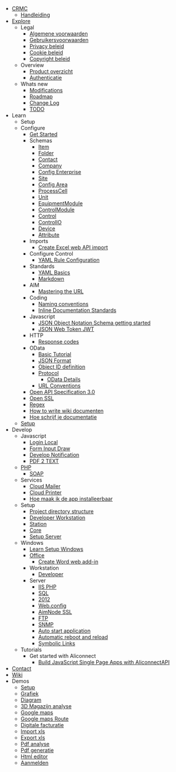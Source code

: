 - [CRMC](Home.md)
    - [Handleiding](Crmc/HandleidingCrm.md)
- [Explore](Home.md)
    - Legal
        - [Algemene voorwaarden](Explore/Legal-Algemene-voorwaarden.md)
        - [Gebruikersvoorwaarden](Explore-Legal-Terms-of-use.md)
        - [Privacy beleid](Explore-Legal-Privacy-policy.md)
        - [Cookie beleid](Explore-Legal-Cookie-policy.md)
        - [Copyright beleid](Explore-Legal-Copyright-policy.md)
    - Overview
        - [Product overzicht](Explore-Overview-Product.md)
        - [Authenticatie](Explore-Overview-Authentication.md)
    - Whats new
        - [Modifications](Archive-Modifications.md)
        - [Roadmap](Explore-Roadmap.md)
        - [Change Log](Explore-Changelog.md)
        - [TODO](Explore-Development-issues.md)
- Learn
    - Setup
    - Configure
        - [Get Started](Learn-Config-Get-started.md)
        - Schemas
          - [Item](Learn-Config-Schema-Item.md)
          - [Folder](Learn-Config-Schema-Folder.md)
          - [Contact](Learn-Config-Schema-Contact.md)
          - [Company](Learn-Config-Schema-Company.md)
          - [Config Enterprise](Learn-Config-Schema-Enterprise.md)
          - [Site](Learn-Config-Schema-Site.md)
          - [Config Area](Learn-Config-Schema-Area.md)
          - [ProcessCell](Learn-Config-Schema-ProcessCell.md)
          - [Unit](Learn-Config-Schema-Unit.md)
          - [EquipmentModule](Learn-Config-Schema-EquipmentModule.md)
          - [ControlModule](Learn-Config-Schema-ControlModule.md)
          - [Control](Learn-Config-Schema-Control.md)
          - [ControlIO](Learn-Config-Schema-ControlIO.md)
          - [Device](Learn-Config-Schema-Device.md)
          - [Attribute](Learn-Config-Schema-Attribute.md)
        - Imports
          - [Create Excel web API import](Learn-Config-Import-Excel.md)
        - Configure Control
          - [YAML Rule Configuration](Learn-Config-Control-Rules.md)
        - Standards
          - [YAML Basics](Learn-YAML-Basics.md)
          - [Markdown](Learn-Markdown.md)
        - AIM
          - [Mastering the URL](Learn-AIM-Mastering-the-URL.md)
        - Coding
          - [Naming conventions](Learn-Coding-Naming-conventions.md)
          - [Inline Documentation Standards](Learn-Coding-Inline-documentation.md)
        - Javascript
          - [JSON Object Notation Schema getting started](Learn-Javascript-JSON.md)
          - [JSON Web Token JWT](Learn-Javascript-JWT.md)
        - HTTP
          - [Response codes](Learn-HTTP-Error-codes.md)
        - OData
          - [Basic Tutorial](Learn-OData-Basics.md)
          - [JSON Format](Learn-OData-JSON-Format.md)
          - [Object ID definition](Learn-OData-Object-ID-Definition.md)
          - [Protocol](Learn-OData-Protocol.md)
            - [OData Details](Learn-OData-Protocol-Details.md)
          - [URL Conventions](Learn-OData-URL-Conventions.md)
        - [Open API Specification 3.0](Learn-Open-API-Specification.md)
        - [Open SSL](Learn-Open-SSL.md)
        - [Regex](Learn-RegEx.md)
        - [How to write wiki documenten](Learn-Wiki-Write-document.md)
        - [Hoe schrijf je documentatie](Learn-Documentatie-schrijven.md)
    - [Setup](Setup.html)
- Develop
    - Javascript
        - [Login Local](Develop-Javascript-Login.md)
        - [Form Input Draw](Develop-Javascript-Form-Input-Draw.md)
        - [Develop Notification](Develop-Javascript-Notification.md)
        - [PDF 2 TEXT](Develop-Javascript-PDF-to-TXT.md)
    - [PHP](Develop-PHP.md)
        - [SOAP](Develop-PHP-SOAP.md)
    - Services
        - [Cloud Mailer](Develop-Service-Mailer.md)
        - [Cloud Printer](Develop-Service-Printer.md)
        - [Hoe maak ik de app installeerbaar](Develop-Mobile-webapp.md)
    - Setup
        - [Project directory structure](Setup-Project-directory-structure.md)
        - [Developer Workstation](Setup-Windows-Workstation-Developer.md)
        - [Station](Setup-Windows-Workstation-Developer-Station.md)
        - [Core](Setup-Windows-Workstation-Developer-Core.md)
        - [Setup Server](Learn-Setup-Windows-Server-Aliconnect.md)
    - Windows
        - [Learn Setup Windows](Learn-Setup-Windows.md)
        - [Office](Setup-Windows-Office.md)
          - [Create Word web add-in](Setup-Windows-Office-Word-Webapp.md)
        - Workstation
          - [Developer](Setup-Windows-Workstation-Developer.md)
        - Server
          - [IIS PHP](Setup-Windows-Server-IIS.md)
          - [SQL](Setup-Windows-Server-SQL.md)
          - [2012](Setup-Windows-Server-2012.md)
          - [Web.config](Setup-Windows-Server-Web.config.md)
          - [AimNode SSL](Setup-Windows-Server-SSL.md)
          - [FTP](Setup-Windows-Server-FTP.md)
          - [SNMP](Setup-Windows-Server-SNMP.md)
          - [Auto start application](Setup-Windows-Auto-start-application.md)
          - [Automatic reboot and reload](Setup-Windows-Automatic-reboot-and-reload.md)
          - [Symbolic Links](Setup-Windows-Symbolic-Links.md)
    - Tutorials
        - Get started with Aliconnect
          - [Build JavaScript Single Page Apps with AliconnectAPI](/docs/Tutorial/get-started/spa/tutorial/Step-1-Build-JavaScript-Single-Page-Apps-with-Aliconnect-API.md)
- [Contact](Contact.md)
- [Wiki](https//github.com/aliconnect/aliconnect.sdk/wiki.md)
- Demos
    - [Setup](setup)
    - [Grafiek](demoChart1)
    - [Diagram](demoGraph1)
    - [3D Magazijn analyse](demoThree1)
    - [Google maps](demoMaps)
    - [Google maps Route](demoMapsRoute)
    - [Digitale facturatie](demoFactuur)
    - [Import xls](demoImportXls)
    - [Export xls](demoExportXls)
    - [Pdf analyse](demoPdfAnalyse)
    - [Pdf generatie](demoPdfGeneratie)
    - [Html editor](demoHtmlEditor)
    <!-- - [Payform](demoPayform) -->
    <!-- - [Paypal](demoPaypal) -->
    <!-- - [IDeal](demoIdeal) -->
    - [Aanmelden](aanmelden)
